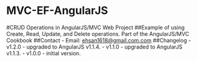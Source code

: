 # MVC-EF-AngularJS
#CRUD Operations in AngularJS/MVC Web Project ##Example of using Create, Read, Update, and Delete operations.  Part of the AngularJS/MVC Cookbook  ##Contact -  Email: ehsan1618@gmail.com.com  ##Changelog - v1.2.0 - upgraded to AngularJS v1.1.4. - v1.1.0 - upgraded to AngularJS v1.1.3. - v1.0.0 - initial version.
